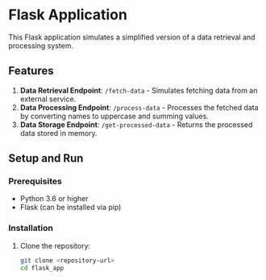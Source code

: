 # Flask Application

This Flask application simulates a simplified version of a data retrieval and processing system.

## Features

1. **Data Retrieval Endpoint**: `/fetch-data` - Simulates fetching data from an external service.
2. **Data Processing Endpoint**: `/process-data` - Processes the fetched data by converting names to uppercase and summing values.
3. **Data Storage Endpoint**: `/get-processed-data` - Returns the processed data stored in memory.

## Setup and Run

### Prerequisites

- Python 3.6 or higher
- Flask (can be installed via pip)

### Installation

1. Clone the repository:
   ```bash
   git clone <repository-url>
   cd flask_app
